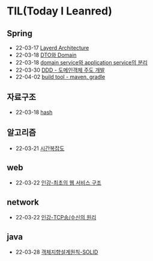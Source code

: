 # TIL(Today I Leanred)

## Spring
+ 22-03-17 [Layerd Architecture](https://hunnycombo.github.io/spring/spring-architecture/)
+ 22-03-18 [DTO와 Domain](https://hunnycombo.github.io/spring/spring-domain_DTO/)
+ 22-03-18 [domain service와 application service의 분리](https://hunnycombo.github.io/spring/spring-domain_service/)
+ 22-03-30 [DDD - 도메인객체 주도 개발](https://hunnycombo.github.io/architecture/spring-DDD/)
+ 22-04-02 [build tool - maven, gradle](https://hunnycombo.github.io/spring/spring-buildtool/)

## 자료구조
+ 22-03-18 [hash](https://hunnycombo.github.io/data_structure/data_structure-hash/)

## 알고리즘
+ 22-03-21 [시간복잡도](https://hunnycombo.github.io/algorithm/algorithm-time_complexity/)

## web
+ 22-03-22 [인강-최초의 웹 서비스 구조](https://hunnycombo.github.io/web/online_study-web_service/)

## network
+ 22-03-22 [인강-TCP송/수신의 원리](https://hunnycombo.github.io/network/online_study-tcp/)

## java
+ 22-03-28 [객체지향설계원칙-SOLID](https://hunnycombo.github.io/java/java-solid/)

